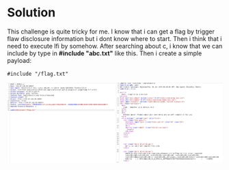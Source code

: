 # Solution

This challenge is quite tricky for me. I know that i can get a flag by trigger flaw disclosure information but i dont know where to start. Then i think that i need to execute lfi by somehow. After searching about c, i know that we can include by type in **#include "abc.txt"** like this. Then i create a simple payload:

```
#include "/flag.txt"
```

![alt text](image.png)<br>
